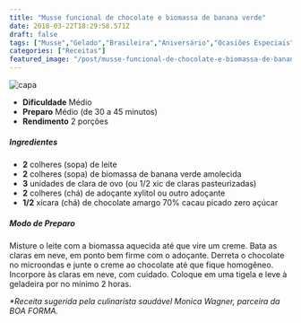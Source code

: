 ```yaml
---
title: "Musse funcional de chocolate e biomassa de banana verde"
date: 2018-03-22T18:29:58.571Z
draft: false
tags: ["Musse","Gelado","Brasileira","Aniversário","Ocasiões Especiais","Alimentação saudável","Dieta e nutrição","doce","Nutrição","receita"]
categories: ["Receitas"]
featured_image: "/post/musse-funcional-de-chocolate-e-biomassa-de-banana-verde.747f82a4.jpg"
---
```


![capa](/post/musse-funcional-de-chocolate-e-biomassa-de-banana-verde.747f82a4.jpg)

*   **Dificuldade** Médio
*   **Preparo** Médio (de 30 a 45 minutos)
*   **Rendimento** 2 porções

##### Ingredientes

*   **2** colheres (sopa) de leite
*   **2** colheres (sopa) de biomassa de banana verde amolecida
*   **3** unidades de clara de ovo (ou 1/2 xic de claras pasteurizadas)
*   **2** colheres (chá) de adoçante xylitol ou outro adoçante
*   **1/2** xícara (chá) de chocolate amargo 70% cacau picado zero açúcar

##### Modo de Preparo

Misture o leite com a biomassa aquecida até que vire um creme. Bata as claras em neve, em ponto bem firme com o adoçante. Derreta o chocolate no microondas e junte o creme ao chocolate até que fique homogêneo. Incorpore às claras em neve, com cuidado. Coloque em uma tigela e leve à geladeira por no mínimo 2 horas.

_*Receita sugerida pela culinarista saudável Monica Wagner, parceira da BOA FORMA._
